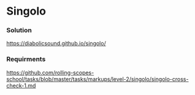 # Singolo

### Solution

https://diabolicsound.github.io/singolo/

### Requirments 

https://github.com/rolling-scopes-school/tasks/blob/master/tasks/markups/level-2/singolo/singolo-cross-check-1.md

